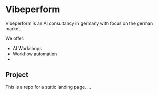 # Vibeperform

Vibeperform is an AI consultancy in germany with focus on the german market.

We offer:
- AI Workshops
- Workflow automation
- 

## Project

This is a repo for a static landing page.
...
